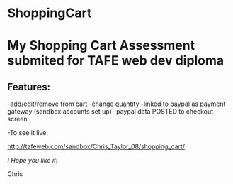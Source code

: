 # ShoppingCart
My Shopping Cart Assessment submited for TAFE web dev diploma 
=============================================================
**Features:** 
---------
-add/edit/remove from cart
-change quantity 
-linked to paypal as payment gateway (sandbox accounts set up)
-paypal data POSTED to checkout screen 

-To see it live:

http://tafeweb.com/sandbox/Chris_Taylor_08/shopping_cart/


*I Hope you like it!* 

Chris 
